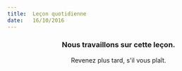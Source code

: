 ```yaml
---
title:  Leçon quotidienne
date:   16/10/2016
---
```


### <center>Nous travaillons sur cette leçon.</center>
<center>Revenez plus tard, s'il vous plaît.</center>